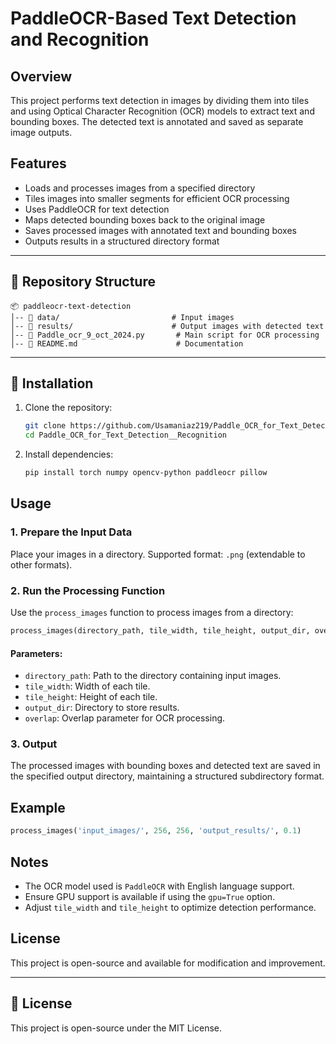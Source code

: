 
# **PaddleOCR-Based Text Detection and Recognition**

## Overview
This project performs text detection in images by dividing them into tiles and using Optical Character Recognition (OCR) models to extract text and bounding boxes. The detected text is annotated and saved as separate image outputs.

## Features
- Loads and processes images from a specified directory
- Tiles images into smaller segments for efficient OCR processing
- Uses PaddleOCR for text detection
- Maps detected bounding boxes back to the original image
- Saves processed images with annotated text and bounding boxes
- Outputs results in a structured directory format

---

## **📂 Repository Structure**
```
📦 paddleocr-text-detection
│-- 📂 data/                         # Input images
│-- 📂 results/                      # Output images with detected text
│-- 📜 Paddle_ocr_9_oct_2024.py       # Main script for OCR processing
│-- 📜 README.md                      # Documentation
```

---

## **🚀 Installation**
1. Clone the repository:
   ```bash
   git clone https://github.com/Usamaniaz219/Paddle_OCR_for_Text_Detection__Recognition.git 
   cd Paddle_OCR_for_Text_Detection__Recognition
   ```
2. Install dependencies:
   ```bash
   pip install torch numpy opencv-python paddleocr pillow

   ```

## Usage
### 1. Prepare the Input Data
Place your images in a directory. Supported format: `.png` (extendable to other formats).

### 2. Run the Processing Function
Use the `process_images` function to process images from a directory:

```python
process_images(directory_path, tile_width, tile_height, output_dir, overlap)
```

#### Parameters:
- `directory_path`: Path to the directory containing input images.
- `tile_width`: Width of each tile.
- `tile_height`: Height of each tile.
- `output_dir`: Directory to store results.
- `overlap`: Overlap parameter for OCR processing.

### 3. Output
The processed images with bounding boxes and detected text are saved in the specified output directory, maintaining a structured subdirectory format.

## Example
```python
process_images('input_images/', 256, 256, 'output_results/', 0.1)
```

## Notes
- The OCR model used is `PaddleOCR` with English language support.
- Ensure GPU support is available if using the `gpu=True` option.
- Adjust `tile_width` and `tile_height` to optimize detection performance.

## License
This project is open-source and available for modification and improvement.



---

## **📜 License**
This project is open-source under the MIT License.




